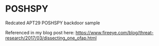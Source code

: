 # POSHSPY
Redcated APT29 POSHSPY backdoor sample

Referenced in my blog post here: https://www.fireeye.com/blog/threat-research/2017/03/dissecting_one_ofap.html
